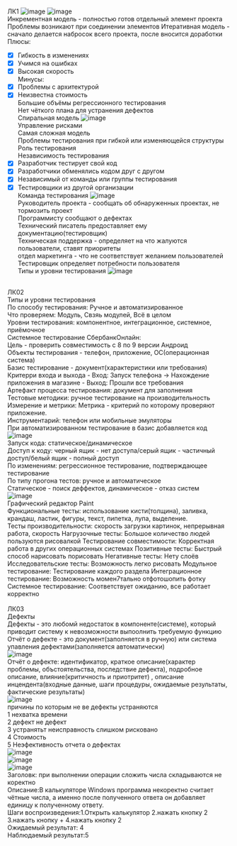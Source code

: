 <BR> ЛК1
![image](https://user-images.githubusercontent.com/50214016/213662701-8126664d-256c-4b04-8c32-9e9ae7ab51f6.png)
![image](https://user-images.githubusercontent.com/50214016/213662742-e798724a-50ca-4ef6-b9c2-5b015370bbcb.png)
<br> Инкрементная модель - полностью готов отдельный элемент проекта
  Проблемы возникают при соединении элементов
 Итеративная модель - сначало делается набросок всего проекта, после вносится доработки
<br> Плюсы:
  - [X] Гибкость в изменениях
  - [X] Учимся на ошибках
  - [X] Высокая скорость
<br> Минусы:
  - [X] Проблемы с архитектурой 
  - [X] Неизвестна стоимость
<br> Большие объёмы регрессионного тестирования
<br> Нет чёткого плана для устранения дефектов
<BR> Спиральная модель
  ![image](https://user-images.githubusercontent.com/50214016/213664565-c2fcbf8e-a7d7-4daf-937d-61bb9413cc3d.png)
<br> Управление рисками
<br> Самая сложная модель
  <br> Проблемы тестирования при гибкой или изменяющейся структуры
  <br> Роль тестирования
  <br> Независимость тестирования
  - [x] Разработчик тестирует свой код
  - [x] Разработчики обменялись кодом друг с другом
  - [x] Независимый от команды или группы тестирования
  - [x] Тестировщики из другой организации
  <br> Команда тестирования
  ![image](https://user-images.githubusercontent.com/50214016/213667248-e53166f2-0a59-4498-aa6a-a1a8d0912ac0.png)
<br> Руководитель проекта - сообщать об обнаруженных проектах, не тормозить проект
  <br> Программисту сообщают о дефектах
  <br> Технический писатель предоставляет ему документацию(тестировщик)
  <br> Техническая поддержка - определяет на что жалуются пользователи, ставят приоритеты
  <br> отдел маркетинга - что не соответствует желанием пользователей
  <br> Тестировщик определяет потребности пользователя
  <br> Типы и уровни тестирования
  ![image](https://user-images.githubusercontent.com/50214016/213669734-65e8bac1-8a69-4956-bc87-86110e618eae.png)

<br>                    ЛК02
<br>                    Типы и уровни тестирования
<br> По способу тестирования: Ручное и автоматизированное
<br> Что проверяем: Модуль, Свзяь модулей, Всё в целом
<br> Уровни тестирования: компонентное, интеграционное, системное, приёмочное
<br> Системное тестирование СбербанкОнлайн:
<br> Цель - проверить совместимость с 8 по 9 версии Андроид
<br> Объекты тестирования - телефон, приложение, OC(операционная система)
<br> Базис тестирование - документ(характеристики или требования)
<br> Критерри входа и выхода - Вход: Запуск телефона -> Нахождение приложения в магазине - Выход: Прошли все требования
<br> Артефакт процесса тестирования: документ для заполнения
<br> Тестовые методики: ручное тестирование на производительность
<br> Измерение и метрики: Метрика - критерий по которому проверяют приложение. 
<br> Инструментарий: телефон или мобильные эмуляторы
<br> При автоматизированном тестирование в базис добавляется код
<br> ![image](https://user-images.githubusercontent.com/97594467/215056841-2a45faa0-297f-47a0-9ee0-5f80547ad766.png)
<br> Запуск кода: статическое/динамическое
<br> Доступ к коду: черный ящик - нет доступа/серый ящик - частичный доступ/белый ящик - полный доступ
<br> По изменениям: регрессионное тестирование, подтверждающее тестирование
<br> По типу прогона тестов: ручное и автоматическое
<br> Статическое - поиск деффектов, динамическое - отказ систем
<br> ![image](https://user-images.githubusercontent.com/97594467/215058296-89c67ad0-9296-46f5-929b-8b90225e4ec7.png)
<br>                    Графический редактор Paint
<br> Функциональные тесты: использование кисти(толщина), заливка, крандаш, ластик, фигуры, текст, пипетка, лупа, выделение.
<br> Тесты производительности: скорость загрузки картинок, непрерывная работа, скорость
Нагрузочные тесты: Большое количество людей пользуются рисовалкой
Тестирование совместимости: Корректная работа в других операционных системах
Позитивные тесты: Быстрый способ нарисовать порисовать
Негативные тесты: Нету слоёв
Исследовательские тесты: Возможность легко рисовать
Модульное тестирование: Тестирование каждого раздела
Интеграционное тестирование: Возможность момен7тально отфотошопить фотку
Системное тестирование: Соответствует ожиданию, все работает корректно                           
<br>                    ЛК03
<br>                   Дефекты
<br>Дефекты - это любомй недостаток в компоненте(системе), который приводит систему к невозможности выпоолнить требуемую функцию
<br>Отчёт о дефекте - это документ(заполняется в ручную) или система упавления дефектами(заполняется автоматически) 
<br>![image](https://user-images.githubusercontent.com/97594421/216567077-f8d5ebfd-62ae-41d4-a115-df6152d8f568.png)
<br>Отчёт о дефекте: идентификатор, краткое описание(характер проблемы, объстоятельства, последствие дефекта), подробное описание, влияние(критичность и приотритет)
, описание инцендента(входные данные, шаги процедуры, ожидаемые результаты, фактические результаты)
<br>![image](https://user-images.githubusercontent.com/97594421/216569622-dc378d1f-3a4a-482c-a55f-9aa4642ef8f9.png)
<br>причины по которым не ве дефекты устраняются
<br>1 нехватка времени
<br>2 дефект не дефект
<br>3 устранятьт неисправность слишком рисковано
<br>4 Стоимость
<br>5 Неэфективность отчета о дефектах
<br>![image](https://user-images.githubusercontent.com/97594421/216571547-2195d4f6-3d78-41d5-927b-007b09e2f40b.png)
<br>![image](https://user-images.githubusercontent.com/97594421/216571828-984bc32d-eb8c-40cf-83e8-64b0bdb14a1f.png)
<br>![image](https://user-images.githubusercontent.com/97594421/216571772-a3013915-af9b-40cd-beae-c91409754f3e.png)
<br>Заголовк: при выполнении операции сложить числа складываются не коректно
<br>Описание:В калькуляторе Windows программа некоректно считает чётные числа, а именно после полученного ответа он добавляет единицу к полученному ответу.
<br>Шаги воспроизведения:1.Открыть калькулятор 2.нажать кнопку 2 3.нажать кнопку + 4.нажать кнопку 2
<br>Ожидаемый результат: 4
<br>Наблюдаемый результат:5
